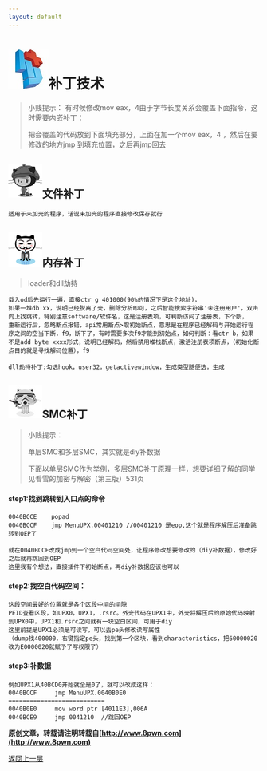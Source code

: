 ```yaml
---
layout: default
---
```

# ![](../img/hj.jpg)补丁技术
>小贱提示： 有时候修改mov eax，4由于字节长度关系会覆盖下面指令，这时需要内嵌补丁：
>
>把会覆盖的代码放到下面填充部分，上面在加一个mov eax，4 ，然后在要修改的地方jmp 到填充位置，之后再jmp回去

## ![](../img/github4.png)文件补丁
```
适用于未加壳的程序，话说未加壳的程序直接修改保存就行
```
## ![](../img/github5.png)内存补丁
>loader和dll劫持


```
载入od后先运行一遍，直接ctr g 401000(90%的情况下是这个地址)，
如果一堆db xx，说明已经脱离了壳，删除分析即可，之后智能搜索字符串'未注册用户'，双击向上找跳转，特别注意software/软件名，这是注册表项，可判断访问了注册表，下个断，
重新运行后，忽略断点报错，api常用断点>取初始断点，意思是在程序已经解码与开始运行程序之间的空当下断，f9，断下了，有时需要多次f9才能到初始点，如何判断：看ctr b，如果不是add byte xxxx形式，说明已经解码，然后禁用堆栈断点，激活注册表项断点，（初始化断点目的就是寻找解码位置），f9

dll劫持补丁:勾选hook，user32，getactivewindow，生成类型随便选，生成
```
## ![](../img/github6.png)SMC补丁
>小贱提示：
>
>单层SMC和多层SMC，其实就是diy补数据
>
>下面以单层SMC作为举例，多层SMC补丁原理一样，想要详细了解的同学见看雪的加密与解密（第三版）531页

#### step1:找到跳转到入口点的命令
```
0040BCCE    popad
0040BCCF    jmp MenuUPX.00401210 //00401210 是eop,这个就是程序解压后准备跳转到OEP了

就在0040BCCF改成jmp到一个空白代码空间处，让程序修改想要修改的（diy补数据），修改好之后就再跳回到OEP
这里我有个想法，直接插件下初始断点，再diy补数据应该也可以
```
#### step2:找空白代码空间：
```
这段空间最好的位置就是各个区段中间的间隙
PEID查看区段，如UPX0，UPX1，.rsrc。外壳代码在UPX1中，外壳将解压后的原始代码映射到UPX0中，UPX1和.rsrc之间就有一块空白区间，可用于diy
这里前提是UPX1必须是可读写，可以去pe头修改读写属性
（dump找400000，右键指定pe头，找到第一个区块，看到charactoristics，把60000020改为E0000020就赋予了写权限了）
```
#### step3:补数据
```
例如UPX1从40BCD0开始就全是0了，就可以改成这样：
0040BCCF     jmp MenuUPX.0040B0E0
===========================
0040B0E0     mov word ptr [4011E3],006A
0040BCE9     jmp 0041210  //跳回OEP
```


__原创文章，转载请注明转载自[http://www.8pwn.com](http://www.8pwn.com)__

[返回上一层](./reverse)
